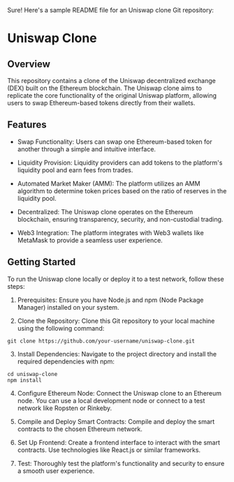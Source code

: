 Sure! Here's a sample README file for an Uniswap clone Git repository:

# Uniswap Clone

## Overview

This repository contains a clone of the Uniswap decentralized exchange (DEX) built on the Ethereum blockchain. The Uniswap clone aims to replicate the core functionality of the original Uniswap platform, allowing users to swap Ethereum-based tokens directly from their wallets.

## Features

- Swap Functionality: Users can swap one Ethereum-based token for another through a simple and intuitive interface.

- Liquidity Provision: Liquidity providers can add tokens to the platform's liquidity pool and earn fees from trades.

- Automated Market Maker (AMM): The platform utilizes an AMM algorithm to determine token prices based on the ratio of reserves in the liquidity pool.

- Decentralized: The Uniswap clone operates on the Ethereum blockchain, ensuring transparency, security, and non-custodial trading.

- Web3 Integration: The platform integrates with Web3 wallets like MetaMask to provide a seamless user experience.

## Getting Started

To run the Uniswap clone locally or deploy it to a test network, follow these steps:

1. Prerequisites: Ensure you have Node.js and npm (Node Package Manager) installed on your system.

2. Clone the Repository: Clone this Git repository to your local machine using the following command:

```
git clone https://github.com/your-username/uniswap-clone.git
```

3. Install Dependencies: Navigate to the project directory and install the required dependencies with npm:

```
cd uniswap-clone
npm install
```

4. Configure Ethereum Node: Connect the Uniswap clone to an Ethereum node. You can use a local development node or connect to a test network like Ropsten or Rinkeby.

5. Compile and Deploy Smart Contracts: Compile and deploy the smart contracts to the chosen Ethereum network.

6. Set Up Frontend: Create a frontend interface to interact with the smart contracts. Use technologies like React.js or similar frameworks.

7. Test: Thoroughly test the platform's functionality and security to ensure a smooth user experience.

